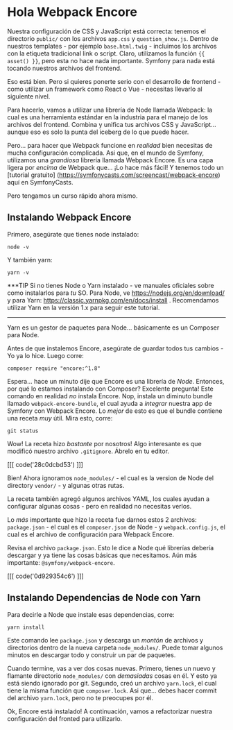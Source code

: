 # Hola Webpack Encore

Nuestra configuración de CSS y JavaScript está correcta: tenemos el directorio
`public/` con los archivos `app.css` y `question_show.js`. Dentro de nuestros
templates - por ejemplo `base.html.twig` - incluimos los archivos con la etiqueta
tradicional link o script. Claro, utilizamos la función `{{ asset() }}`, pero esta no
hace nada importante. Symfony para nada está tocando nuestros archivos del frontend.

Eso está bien. Pero si quieres ponerte serio con el desarrollo de frontend - como
utilizar un framework como React o Vue - necesitas llevarlo al siguiente nivel.

Para hacerlo, vamos a utilizar una librería de Node llamada Webpack: la cual es una
herramienta estándar en la industria para el manejo de los archivos del frontend.
Combina y unifica tus archivos CSS y JavaScript... aunque eso es solo la punta del
iceberg de lo que puede hacer.

Pero... para hacer que Webpack funcione en *realidad* bien necesitas de mucha
configuración complicada. Asi que, en el mundo de Symfony, utilizamos una *grandiosa*
librería llamada Webpack Encore. Es una capa ligera por *encima* de Webpack que...
¡Lo hace más fácil! Y tenemos todo un
[tutorial gratuito] (https://symfonycasts.com/screencast/webpack-encore)
aquí en SymfonyCasts.

Pero tengamos un curso rápido ahora mismo.

## Instalando Webpack Encore

Primero, asegúrate que tienes node instalado:

```terminal-silent
node -v
```

Y también yarn:

```terminal-silent
yarn -v
```

***TIP
Si no tienes Node o Yarn instalado - ve manuales oficiales sobre como
instalarlos para _tu_ SO. Para Node, ve https://nodejs.org/en/download/ y para
Yarn: https://classic.yarnpkg.com/en/docs/install . Recomendamos utilizar Yarn en la
versión 1.x para seguir este tutorial.
***

Yarn es un gestor de paquetes para Node... básicamente es un Composer para Node.

Antes de que instalemos Encore, asegúrate de guardar todos tus cambios - Yo ya lo
hice. Luego corre:

```terminal
composer require "encore:^1.8"
```

Espera... hace un minuto dije que Encore es una librería de *Node*. Entonces, por qué
lo estamos instalando con Composer? Excelente pregunta! Este comando en realidad *no*
instala Encore. Nop, instala un diminuto bundle llamado `webpack-encore-bundle`, el
cual ayuda a *integrar* nuestra app de Symfony con Webpack Encore. Lo *mejor* de esto
es que el bundle contiene una receta *muy* útil. Mira esto, corre:

```terminal
git status
```

Wow! La receta hizo *bastante* por nosotros! Algo interesante es que modificó nuestro
archivo `.gitignore`. Ábrelo en tu editor.

[[[ code('28c0dcbd53') ]]]

Bien! Ahora ignoramos `node_modules/` - el cual es la version de Node del directory
`vendor/` - y algunas otras rutas.

La receta también agregó algunos archivos YAML, los cuales ayudan a configurar
algunas cosas - pero en realidad no necesitas verlos.

Lo *más* importante que hizo la receta fue darnos estos 2 archivos: `package.json` -
el cual es el `composer.json` de Node - y `webpack.config.js`, el cual es el archivo
de configuración para Webpack Encore.

Revisa el archivo `package.json`. Esto le dice a Node qué librerías debería descargar
y ya tiene las cosas básicas que necesitamos. Aún más
importante: `@symfony/webpack-encore`.

[[[ code('0d929354c6') ]]]

## Instalando Dependencias de Node con Yarn

Para decirle a Node que instale esas dependencias, corre:

```terminal
yarn install
```

Este comando lee `package.json` y descarga un *montón* de archivos y directorios
dentro de la nueva carpeta `node_modules/`. Puede tomar algunos minutos en descargar
todo y construir un par de paquetes.

Cuando termine, vas a ver dos cosas nuevas. Primero, tienes un nuevo y flamante
directorio `node_modules/` con *demasiadas* cosas en él. Y esto ya está siendo
ignorado por git. Segundo, creó un archivo `yarn.lock`, el cual tiene la misma
función que `composer.lock`. Asi que... debes hacer commit del archivo `yarn.lock`,
pero no te preocupes por él.

Ok, Encore está instalado! A continuación, vamos a refactorizar nuestra configuración
del fronted para utilizarlo.
